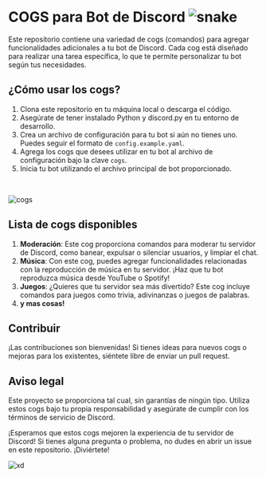 # COGS para Bot de Discord ![snake](https://web.archive.org/web/20090821122734/http://geocities.com/Baja/Outback/3333/images/mysnakebar.gif)

 
Este repositorio contiene una variedad de cogs (comandos) para agregar funcionalidades adicionales a tu bot de Discord. Cada cog está diseñado para realizar una tarea específica, lo que te permite personalizar tu bot según tus necesidades.


## ¿Cómo usar los cogs? 
1. Clona este repositorio en tu máquina local o descarga el código.
2. Asegúrate de tener instalado Python y discord.py en tu entorno de desarrollo.
3. Crea un archivo de configuración para tu bot si aún no tienes uno. Puedes seguir el formato de `config.example.yaml`.
4. Agrega los cogs que desees utilizar en tu bot al archivo de configuración bajo la clave `cogs`.
5. Inicia tu bot utilizando el archivo principal de bot proporcionado.

<br>

![cogs](https://web.archive.org/web/20091022015743/http://www.geocities.com/monika_and_shells/Cogs.gif)

## Lista de cogs disponibles

1. **Moderación**: Este cog proporciona comandos para moderar tu servidor de Discord, como banear, expulsar o silenciar usuarios, y limpiar el chat.
2. **Música**: Con este cog, puedes agregar funcionalidades relacionadas con la reproducción de música en tu servidor. ¡Haz que tu bot reproduzca música desde YouTube o Spotify!
3. **Juegos**: ¿Quieres que tu servidor sea más divertido? Este cog incluye comandos para juegos como trivia, adivinanzas o juegos de palabras.
4. **y mas cosas!**

## Contribuir

¡Las contribuciones son bienvenidas! Si tienes ideas para nuevos cogs o mejoras para los existentes, siéntete libre de enviar un pull request.

## Aviso legal

Este proyecto se proporciona tal cual, sin garantías de ningún tipo. Utiliza estos cogs bajo tu propia responsabilidad y asegúrate de cumplir con los términos de servicio de Discord.

¡Esperamos que estos cogs mejoren la experiencia de tu servidor de Discord! Si tienes alguna pregunta o problema, no dudes en abrir un issue en este repositorio. ¡Diviértete!
<br>

![xd](https://web.archive.org/web/20091021164454/http://www.geocities.com/graeth_the_kirb/cogs.gif)
